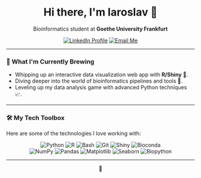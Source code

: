 <h1 align="center">Hi there, I'm Iaroslav 👋</h1>

<p align="center">
 Bioinformatics student at <strong>Goethe University Frankfurt</strong>
</p>

<p align="center">
  <a href="https://www.linkedin.com/in/iaroslav-kosaretskii-b75844327/" target="_blank"><img src="https://img.shields.io/badge/LinkedIn-0077B5?style=for-the-badge&logo=linkedin&logoColor=white" alt="LinkedIn Profile"/></a>
  <a href="mailto:cheemsthedoge@gmail.com"><img src="https://img.shields.io/badge/Email-D14836?style=for-the-badge&logo=gmail&logoColor=white" alt="Email Me"/></a>
</p>

---

### 🌱 What I'm Currently Brewing

*   Whipping up an interactive data visualization web app with **R/Shiny** 🧪.
*   Diving deeper into the world of bioinformatics pipelines and tools 🧬.
*   Leveling up my data analysis game with advanced Python techniques 📈.

---

### 🛠️ My Tech Toolbox

Here are some of the technologies I love working with:

<p align="center">
  <img src="https://img.shields.io/badge/Python-3776AB?style=for-the-badge&logo=python&logoColor=white" alt="Python"/>
  <img src="https://img.shields.io/badge/R-276DC3?style=for-the-badge&logo=r&logoColor=white" alt="R"/>
  <img src="https://img.shields.io/badge/Bash-4EAA25?style=for-the-badge&logo=gnu-bash&logoColor=white" alt="Bash"/>
  <img src="https://img.shields.io/badge/Git-F05032?style=for-the-badge&logo=git&logoColor=white" alt="Git"/>
  <img src="https://img.shields.io/badge/Shiny-5A9BD4?style=for-the-badge&logo=RStudio&logoColor=white" alt="Shiny"/>
  <img src="https://img.shields.io/badge/Bioconda-3CC9A3?style=for-the-badge&logoColor=white" alt="Bioconda"/>
  <br />
  <img src="https://img.shields.io/badge/NumPy-013243?style=for-the-badge&logo=numpy&logoColor=white" alt="NumPy"/>
  <img src="https://img.shields.io/badge/Pandas-150458?style=for-the-badge&logo=pandas&logoColor=white" alt="Pandas"/>
  <img src="https://img.shields.io/badge/Matplotlib-11557c?style=for-the-badge&logo=matplotlib&logoColor=white" alt="Matplotlib"/>
  <img src="https://img.shields.io/badge/Seaborn-4B8BBE?style=for-the-badge&logoColor=white" alt="Seaborn"/>
  <img src="https://img.shields.io/badge/Biopython-9B2C2C?style=for-the-badge&logoColor=white" alt="Biopython"/>
</p>

---

<p align="center">
  🦭
</p>
